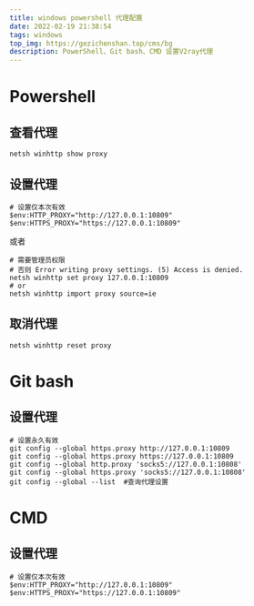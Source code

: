 ```yaml
---
title: windows powershell 代理配置
date: 2022-02-19 21:38:54
tags: windows
top_img: https://gezichenshan.top/cms/bg
description: PowerShell、Git bash、CMD 设置V2ray代理
---
```


# Powershell

## 查看代理
```
netsh winhttp show proxy
```

## 设置代理
```
# 设置仅本次有效
$env:HTTP_PROXY="http://127.0.0.1:10809"
$env:HTTPS_PROXY="https://127.0.0.1:10809"
```

或者

```
# 需要管理员权限
# 否则 Error writing proxy settings. (5) Access is denied.
netsh winhttp set proxy 127.0.0.1:10809
# or
netsh winhttp import proxy source=ie
```

## 取消代理
```
netsh winhttp reset proxy
```

# Git bash

## 设置代理

```
# 设置永久有效
git config --global https.proxy http://127.0.0.1:10809	
git config --global https.proxy https://127.0.0.1:10809
git config --global http.proxy 'socks5://127.0.0.1:10808'
git config --global https.proxy 'socks5://127.0.0.1:10808'
git config --global --list	#查询代理设置
```


# CMD

## 设置代理

```
# 设置仅本次有效
$env:HTTP_PROXY="http://127.0.0.1:10809"
$env:HTTPS_PROXY="https://127.0.0.1:10809"
```
